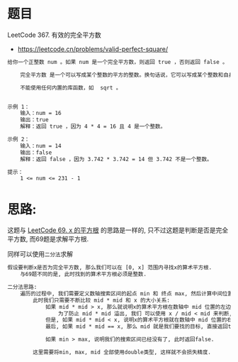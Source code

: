 # 题目
LeetCode 367. 有效的完全平方数
- https://leetcode.cn/problems/valid-perfect-square/

```txt
给你一个正整数 num 。如果 num 是一个完全平方数，则返回 true ，否则返回 false 。

    完全平方数 是一个可以写成某个整数的平方的整数。换句话说，它可以写成某个整数和自身的乘积。

    不能使用任何内置的库函数，如  sqrt 。


示例 1：
    输入：num = 16
    输出：true
    解释：返回 true ，因为 4 * 4 = 16 且 4 是一个整数。

示例 2：
    输入：num = 14
    输出：false
    解释：返回 false ，因为 3.742 * 3.742 = 14 但 3.742 不是一个整数。

提示：
    1 <= num <= 231 - 1
```


# 思路:
这题与 [LeetCode 69. x 的平方根](../69/题解.md) 的思路是一样的, 只不过这题是判断是否是完全平方数, 而69题是求解平方根.

同样可以使用`二分法`求解
```txt
假设要判断x是否为完全平方数, 那么我们可以在 [0, x] 范围内寻找x的算术平方根.
    与69题不同的是, 此时找到的算术平方根必须是整数.

二分法思路:
    遍历的过程中, 我们需要定义数轴搜索区间的起点 min 和 终点 max, 然后计算中间位置元素 mid = (max - min) /2, 
        此时我们只需要不断比较 mid * mid 和 x 的大小关系:
            如果 mid * mid > x, 那么就说明x的算术平方根在数轴中 mid 位置的左边, 此时更新 max = mid - 1
                为了防止 mid * mid 溢出, 我们 可以使用 x / mid < mid 来判断, 如果 x / mid < mid, 那么说明 mid * mid > x, 此时更新 max = mid - 1
            但是, 如果 mid * mid < x, 说明x的算术平方根就在数轴中 mid 位置的右边, 此时更新 min = mid + 1
            最后, 如果 mid * mid == x, 那么 mid 就是我们要找的目标, 直接返回true.

            如果 min > max, 说明我们的搜索区间已经没有了, 此时返回false.

        这里需要将min, max, mid 全部使用double类型, 这样就不会损失精度.
```

